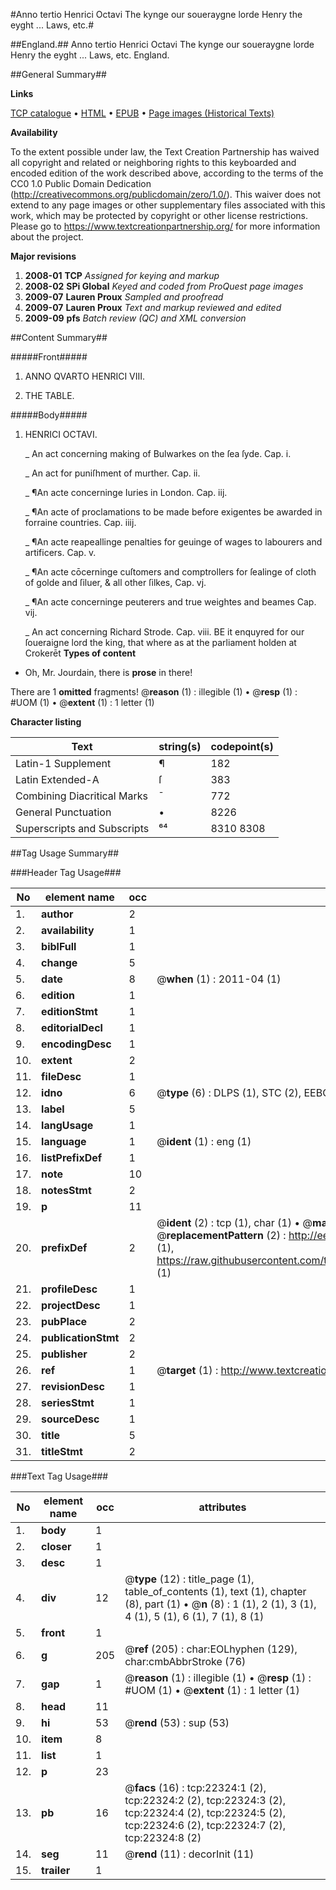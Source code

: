 #Anno tertio Henrici Octavi The kynge our soueraygne lorde Henry the eyght ... Laws, etc.#

##England.##
Anno tertio Henrici Octavi The kynge our soueraygne lorde Henry the eyght ...
Laws, etc.
England.

##General Summary##

**Links**

[TCP catalogue](http://www.ota.ox.ac.uk/tcp/)  • 
[HTML](http://tei.it.ox.ac.uk/tcp/Texts-HTML/free/A74/A74017.html)  • 
[EPUB](http://tei.it.ox.ac.uk/tcp/Texts-EPUB/free/A74/A74017.epub) • 
[Page images (Historical Texts)](https://historicaltexts.jisc.ac.uk/eebo-99898709e)

**Availability**

To the extent possible under law, the Text Creation Partnership has waived all copyright and related or neighboring rights to this keyboarded and encoded edition of the work described above, according to the terms of the CC0 1.0 Public Domain Dedication (http://creativecommons.org/publicdomain/zero/1.0/). This waiver does not extend to any page images or other supplementary files associated with this work, which may be protected by copyright or other license restrictions. Please go to https://www.textcreationpartnership.org/ for more information about the project.

**Major revisions**

1. __2008-01__ __TCP__ *Assigned for keying and markup*
1. __2008-02__ __SPi Global__ *Keyed and coded from ProQuest page images*
1. __2009-07__ __Lauren Proux__ *Sampled and proofread*
1. __2009-07__ __Lauren Proux__ *Text and markup reviewed and edited*
1. __2009-09__ __pfs__ *Batch review (QC) and XML conversion*

##Content Summary##

#####Front#####

1. ANNO QVARTO HENRICI VIII.

1. THE TABLE.

#####Body#####

1. HENRICI OCTAVI.

    _ An act concerning making of Bulwarkes on the ſea ſyde. Cap. i.

    _ An act for puniſhment of murther. Cap. ii.

    _ ¶An acte concerninge Iuries in London. Cap. iij.

    _ ¶An acte of proclamations to be made before exigentes be awarded in forraine countries. Cap. iiij.

    _ ¶An acte reapeallinge penalties for geuinge of wages to labourers and artificers. Cap. v.

    _ ¶An acte cōcerninge cuſtomers and comptrollers for ſealinge of cloth of golde and ſiluer, & all other ſilkes, Cap. vj.

    _ ¶An acte concerninge peuterers and true weightes and beames Cap. vij.

    _ An act concerning Richard Strode. Cap. viii.
BE it enquyred for our ſoueraigne lord the king, that where as at the parliament holden at Crokerēt
**Types of content**

  * Oh, Mr. Jourdain, there is **prose** in there!

There are 1 **omitted** fragments! 
 @__reason__ (1) : illegible (1)  •  @__resp__ (1) : #UOM (1)  •  @__extent__ (1) : 1 letter (1)

**Character listing**


|Text|string(s)|codepoint(s)|
|---|---|---|
|Latin-1 Supplement|¶|182|
|Latin Extended-A|ſ|383|
|Combining             Diacritical Marks|̄|772|
|General Punctuation|•|8226|
|Superscripts             and Subscripts|⁶⁴|8310 8308|

##Tag Usage Summary##

###Header Tag Usage###

|No|element name|occ|attributes|
|---|---|---|---|
|1.|__author__|2||
|2.|__availability__|1||
|3.|__biblFull__|1||
|4.|__change__|5||
|5.|__date__|8| @__when__ (1) : 2011-04 (1)|
|6.|__edition__|1||
|7.|__editionStmt__|1||
|8.|__editorialDecl__|1||
|9.|__encodingDesc__|1||
|10.|__extent__|2||
|11.|__fileDesc__|1||
|12.|__idno__|6| @__type__ (6) : DLPS (1), STC (2), EEBO-CITATION (1), PROQUEST (1), VID (1)|
|13.|__label__|5||
|14.|__langUsage__|1||
|15.|__language__|1| @__ident__ (1) : eng (1)|
|16.|__listPrefixDef__|1||
|17.|__note__|10||
|18.|__notesStmt__|2||
|19.|__p__|11||
|20.|__prefixDef__|2| @__ident__ (2) : tcp (1), char (1)  •  @__matchPattern__ (2) : ([0-9\-]+):([0-9IVX]+) (1), (.+) (1)  •  @__replacementPattern__ (2) : http://eebo.chadwyck.com/downloadtiff?vid=$1&page=$2 (1), https://raw.githubusercontent.com/textcreationpartnership/Texts/master/tcpchars.xml#$1 (1)|
|21.|__profileDesc__|1||
|22.|__projectDesc__|1||
|23.|__pubPlace__|2||
|24.|__publicationStmt__|2||
|25.|__publisher__|2||
|26.|__ref__|1| @__target__ (1) : http://www.textcreationpartnership.org/docs/. (1)|
|27.|__revisionDesc__|1||
|28.|__seriesStmt__|1||
|29.|__sourceDesc__|1||
|30.|__title__|5||
|31.|__titleStmt__|2||


###Text Tag Usage###

|No|element name|occ|attributes|
|---|---|---|---|
|1.|__body__|1||
|2.|__closer__|1||
|3.|__desc__|1||
|4.|__div__|12| @__type__ (12) : title_page (1), table_of_contents (1), text (1), chapter (8), part (1)  •  @__n__ (8) : 1 (1), 2 (1), 3 (1), 4 (1), 5 (1), 6 (1), 7 (1), 8 (1)|
|5.|__front__|1||
|6.|__g__|205| @__ref__ (205) : char:EOLhyphen (129), char:cmbAbbrStroke (76)|
|7.|__gap__|1| @__reason__ (1) : illegible (1)  •  @__resp__ (1) : #UOM (1)  •  @__extent__ (1) : 1 letter (1)|
|8.|__head__|11||
|9.|__hi__|53| @__rend__ (53) : sup (53)|
|10.|__item__|8||
|11.|__list__|1||
|12.|__p__|23||
|13.|__pb__|16| @__facs__ (16) : tcp:22324:1 (2), tcp:22324:2 (2), tcp:22324:3 (2), tcp:22324:4 (2), tcp:22324:5 (2), tcp:22324:6 (2), tcp:22324:7 (2), tcp:22324:8 (2)|
|14.|__seg__|11| @__rend__ (11) : decorInit (11)|
|15.|__trailer__|1||
